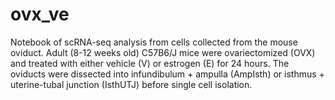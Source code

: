 # ovx_ve
Notebook of scRNA-seq analysis from cells collected from the mouse oviduct.
Adult (8-12 weeks old) C57B6/J mice were ovariectomized (OVX) and treated with either vehicle (V) or estrogen (E) for 24 hours.
The oviducts were dissected into infundibulum + ampulla (AmpIsth) or isthmus + uterine-tubal junction (IsthUTJ) before single cell isolation.
